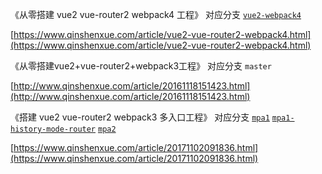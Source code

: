 
《从零搭建 vue2 vue-router2 webpack4 工程》 对应分支 [`vue2-webpack4`](https://github.com/qinshenxue/vue2-vue-router2-webpack2/tree/vue2-webpack4)

[https://www.qinshenxue.com/article/vue2-vue-router2-webpack4.html](https://www.qinshenxue.com/article/vue2-vue-router2-webpack4.html)


《从零搭建vue2+vue-router2+webpack3工程》 对应分支 `master`

[http://www.qinshenxue.com/article/20161118151423.html](http://www.qinshenxue.com/article/20161118151423.html)


《搭建 vue2 vue-router2 webpack3 多入口工程》 对应分支 [`mpa1`](https://github.com/qinshenxue/vue2-vue-router2-webpack2/tree/mpa1) [`mpa1-history-mode-router`](https://github.com/qinshenxue/vue2-vue-router2-webpack2/tree/mpa1-history-mode-router) [`mpa2`](https://github.com/qinshenxue/vue2-vue-router2-webpack2/tree/mpa2)

[https://www.qinshenxue.com/article/20171102091836.html](https://www.qinshenxue.com/article/20171102091836.html)
